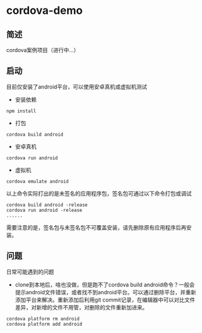# cordova-demo
## 简述
cordova案例项目（进行中...）

## 启动
目前仅安装了android平台，可以使用安卓真机或虚拟机测试
- 安装依赖
```
npm install
```

- 打包
```
cordova build android
```
- 安卓真机
```
cordova run android
```
- 虚拟机
```
cordova emulate android
```
以上命令实际打出的是未签名的应用程序包，签名包可通过以下命令打包或调试
```
cordova build android -release
cordova run android -release
......
```
需要注意的是，签名包与未签名包不可覆盖安装，请先删除原有应用程序后再安装。
## 问题
日常可能遇到的问题
- clone到本地后，啥也没做，但是跑不了cordova build android命令？一般会提示android文件错误，或者找不到android平台。可以通过删除平台，并重新添加平台来解决。重新添加后利用git commit记录，在编辑器中可以对比文件差异，对新增的文件不用管，对删除的文件重新加进来。
```
cordova platform rm android
cordova platform add android
```
